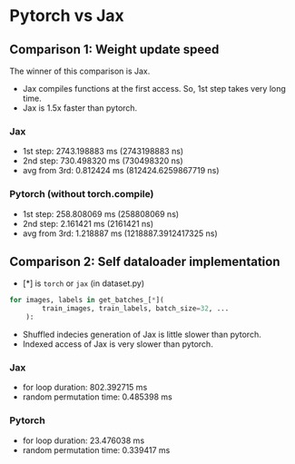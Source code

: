 # Pytorch vs Jax

## Comparison 1: Weight update speed

The winner of this comparison is Jax.

- Jax compiles functions at the first access. So, 1st step takes very long time.
- Jax is 1.5x faster than pytorch.

### Jax

- 1st step: 2743.198883 ms (2743198883 ns)
- 2nd step: 730.498320 ms (730498320 ns)
- avg from 3rd: 0.812424 ms (812424.6259867719 ns)

### Pytorch (without torch.compile)

- 1st step: 258.808069 ms (258808069 ns)
- 2nd step: 2.161421 ms (2161421 ns)
- avg from 3rd: 1.218887 ms (1218887.3912417325 ns)

## Comparison 2: Self dataloader implementation

- [*] is `torch` or `jax` (in dataset.py)

```python
for images, labels in get_batches_[*](
        train_images, train_labels, batch_size=32, ...
    ):
```

- Shuffled indecies generation of Jax is little slower than pytorch.
- Indexed access of Jax is very slower than pytorch.

### Jax

- for loop duration: 802.392715 ms
- random permutation time: 0.485398 ms

### Pytorch

- for loop duration: 23.476038 ms
- random permutation time: 0.339417 ms
